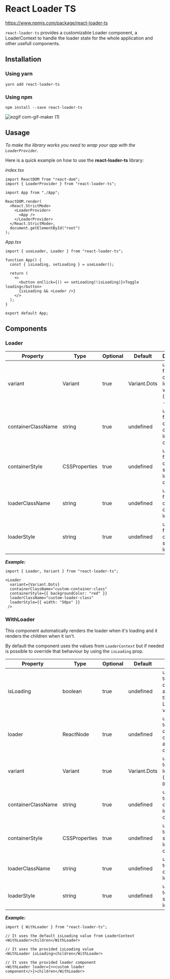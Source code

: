 # React Loader TS

https://www.npmjs.com/package/react-loader-ts

`react-loader-ts` provides a customizable Loader component, a LoaderContext to handle the loader state for the whole application and other usefull components.

## Installation

### Using yarn

`yarn add react-loader-ts`

### Using npm

`npm install --save react-loader-ts`

![ezgif com-gif-maker (1)](https://user-images.githubusercontent.com/55654811/131927627-3678fcd6-34d4-4bc3-9504-325235a0a531.gif)

## Uasage

_To make the library works you need to wrap your app with the `LoaderProvider`._

Here is a quick example on how to use the **react-loader-ts** library:

_index.tsx_

```
import ReactDOM from "react-dom";
import { LoaderProvider } from "react-loader-ts";

import App from "./App";

ReactDOM.render(
  <React.StrictMode>
    <LoaderProvider>
      <App />
    </LoaderProvider>
  </React.StrictMode>,
  document.getElementById("root")
);
```

_App.tsx_

```
import { useLoader, Loader } from "react-loader-ts";

function App() {
  const { isLoading, setLoading } = useLoader();

  return (
    <>
      <button onClick={() => setLoading(!isLoading)}>Toggle loading</button>
      {isLoading && <Loader />}
    </>
  );
}

export default App;
```

## Components

### Loader

| Property           | Type          | Optional | Default      | Description                                                       |
| ------------------ | ------------- | -------- | ------------ | ----------------------------------------------------------------- |
| variant            | Variant       | true     | Variant.Dots | use this field to change the loader variant (`CirlceDots - Dots`) |
| containerClassName | string        | true     | undefined    | use this field to add custom class to the loader container        |
| containerStyle     | CSSProperties | true     | undefined    | use this field to add custom style on the loader container        |
| loaderClassName    | string        | true     | undefined    | use this field to add custom class to the loader                  |
| loaderStyle        | string        | true     | undefined    | use this field to add custom style to the loader                  |

**_Example:_**

```
import { Loader, Variant } from "react-loader-ts";

<Loader
  variant={Variant.Dots}
  containerClassName="custom-container-class"
  containerStyle={{ backgroundColor: "red" }}
  loaderClassName="custom-loader-class"
  loaderStyle={{ width: "50px" }}
 />
```

### WithLoader

This component automatically renders the loader when it's loading and it renders the children when it isn't.

By default the component uses the values from `LoaderContext` but if needed is possible to override that behaviour by using the `isLoading` prop.

| Property           | Type          | Optional | Default      | Description                                                                         |
| ------------------ | ------------- | -------- | ------------ | ----------------------------------------------------------------------------------- |
| isLoading          | boolean       | true     | undefined    | use this field to override the default logic and don't use the LoaderContext values |
| loader             | ReactNode     | true     | undefined    | use this field to override the default Loader component and provide a custom one    |
| variant            | Variant       | true     | Variant.Dots | use this field to change the loader variant (`CirlceDots - Dots`)                   |
| containerClassName | string        | true     | undefined    | use this field to add custom class to the loader container                          |
| containerStyle     | CSSProperties | true     | undefined    | use this field to add custom style on the loader container                          |
| loaderClassName    | string        | true     | undefined    | use this field to add custom class to the loader                                    |
| loaderStyle        | string        | true     | undefined    | use this field to add custom style to the loader                                    |

**_Example:_**

```
import { WithLoader } from "react-loader-ts";

// It uses the default isLoading value from LoaderContext
<WithLoader>children</WithLoader>

// It uses the provided isLoading value
<WithLoader isLoading>children</WithLoader>

// It uses the provided loader component
<WithLoader loader={<>custom loader component</>}>children</WithLoader>
```
